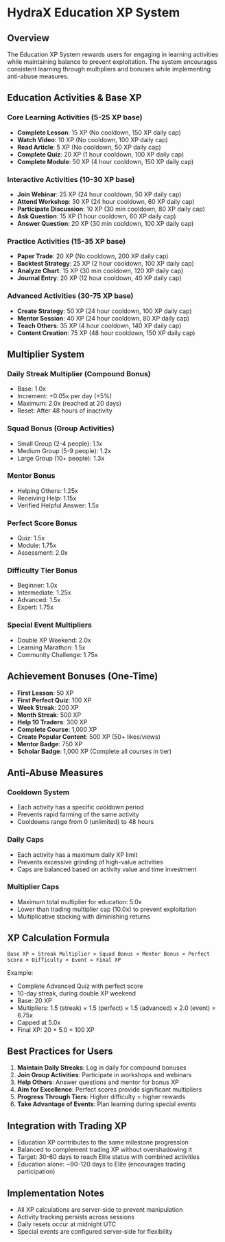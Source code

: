 # HydraX Education XP System

## Overview

The Education XP System rewards users for engaging in learning activities while maintaining balance to prevent exploitation. The system encourages consistent learning through multipliers and bonuses while implementing anti-abuse measures.

## Education Activities & Base XP

### Core Learning Activities (5-25 XP base)
- **Complete Lesson**: 15 XP (No cooldown, 150 XP daily cap)
- **Watch Video**: 10 XP (No cooldown, 100 XP daily cap)
- **Read Article**: 5 XP (No cooldown, 50 XP daily cap)
- **Complete Quiz**: 20 XP (1 hour cooldown, 100 XP daily cap)
- **Complete Module**: 50 XP (4 hour cooldown, 150 XP daily cap)

### Interactive Activities (10-30 XP base)
- **Join Webinar**: 25 XP (24 hour cooldown, 50 XP daily cap)
- **Attend Workshop**: 30 XP (24 hour cooldown, 60 XP daily cap)
- **Participate Discussion**: 10 XP (30 min cooldown, 80 XP daily cap)
- **Ask Question**: 15 XP (1 hour cooldown, 60 XP daily cap)
- **Answer Question**: 20 XP (30 min cooldown, 100 XP daily cap)

### Practice Activities (15-35 XP base)
- **Paper Trade**: 20 XP (No cooldown, 200 XP daily cap)
- **Backtest Strategy**: 25 XP (2 hour cooldown, 100 XP daily cap)
- **Analyze Chart**: 15 XP (30 min cooldown, 120 XP daily cap)
- **Journal Entry**: 20 XP (12 hour cooldown, 40 XP daily cap)

### Advanced Activities (30-75 XP base)
- **Create Strategy**: 50 XP (24 hour cooldown, 100 XP daily cap)
- **Mentor Session**: 40 XP (24 hour cooldown, 80 XP daily cap)
- **Teach Others**: 35 XP (4 hour cooldown, 140 XP daily cap)
- **Content Creation**: 75 XP (48 hour cooldown, 150 XP daily cap)

## Multiplier System

### Daily Streak Multiplier (Compound Bonus)
- Base: 1.0x
- Increment: +0.05x per day (+5%)
- Maximum: 2.0x (reached at 20 days)
- Reset: After 48 hours of inactivity

### Squad Bonus (Group Activities)
- Small Group (2-4 people): 1.1x
- Medium Group (5-9 people): 1.2x
- Large Group (10+ people): 1.3x

### Mentor Bonus
- Helping Others: 1.25x
- Receiving Help: 1.15x
- Verified Helpful Answer: 1.5x

### Perfect Score Bonus
- Quiz: 1.5x
- Module: 1.75x
- Assessment: 2.0x

### Difficulty Tier Bonus
- Beginner: 1.0x
- Intermediate: 1.25x
- Advanced: 1.5x
- Expert: 1.75x

### Special Event Multipliers
- Double XP Weekend: 2.0x
- Learning Marathon: 1.5x
- Community Challenge: 1.75x

## Achievement Bonuses (One-Time)

- **First Lesson**: 50 XP
- **First Perfect Quiz**: 100 XP
- **Week Streak**: 200 XP
- **Month Streak**: 500 XP
- **Help 10 Traders**: 300 XP
- **Complete Course**: 1,000 XP
- **Create Popular Content**: 500 XP (50+ likes/views)
- **Mentor Badge**: 750 XP
- **Scholar Badge**: 1,000 XP (Complete all courses in tier)

## Anti-Abuse Measures

### Cooldown System
- Each activity has a specific cooldown period
- Prevents rapid farming of the same activity
- Cooldowns range from 0 (unlimited) to 48 hours

### Daily Caps
- Each activity has a maximum daily XP limit
- Prevents excessive grinding of high-value activities
- Caps are balanced based on activity value and time investment

### Multiplier Caps
- Maximum total multiplier for education: 5.0x
- Lower than trading multiplier cap (10.0x) to prevent exploitation
- Multiplicative stacking with diminishing returns

## XP Calculation Formula

```
Base XP × Streak Multiplier × Squad Bonus × Mentor Bonus × Perfect Score × Difficulty × Event = Final XP
```

Example:
- Complete Advanced Quiz with perfect score
- 10-day streak, during double XP weekend
- Base: 20 XP
- Multipliers: 1.5 (streak) × 1.5 (perfect) × 1.5 (advanced) × 2.0 (event) = 6.75x
- Capped at 5.0x
- Final XP: 20 × 5.0 = 100 XP

## Best Practices for Users

1. **Maintain Daily Streaks**: Log in daily for compound bonuses
2. **Join Group Activities**: Participate in workshops and webinars
3. **Help Others**: Answer questions and mentor for bonus XP
4. **Aim for Excellence**: Perfect scores provide significant multipliers
5. **Progress Through Tiers**: Higher difficulty = higher rewards
6. **Take Advantage of Events**: Plan learning during special events

## Integration with Trading XP

- Education XP contributes to the same milestone progression
- Balanced to complement trading XP without overshadowing it
- Target: 30-60 days to reach Elite status with combined activities
- Education alone: ~90-120 days to Elite (encourages trading participation)

## Implementation Notes

- All XP calculations are server-side to prevent manipulation
- Activity tracking persists across sessions
- Daily resets occur at midnight UTC
- Special events are configured server-side for flexibility